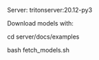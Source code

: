 Server:
tritonserver:20.12-py3


Download models with:

cd server/docs/examples

bash fetch_models.sh
